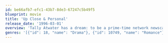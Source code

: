 ```yaml
---
id: be66afb7-efc1-43b7-8de3-67247c5b49f5
blueprint: movie
title: 'Up Close & Personal'
release_date: '1996-03-01'
overview: 'Tally Atwater has a dream: to be a prime-time network newscaster. She pursues this dream with nothing but ambition, raw talent and a homemade demo tape. Warren Justice is a brilliant, hard edged, veteran newsman. He sees Tally has talent and becomes her mentor. Tally’s career takes a meteoric rise and she and Warren fall in love. The romance that results is as intense and revealing as television news itself. Yet, each breaking story, every videotaped crisis that brings them together, also threatens to drive them apart...'
genres: '[{"id": 18, "name": "Drama"}, {"id": 10749, "name": "Romance"}]'
---
```

